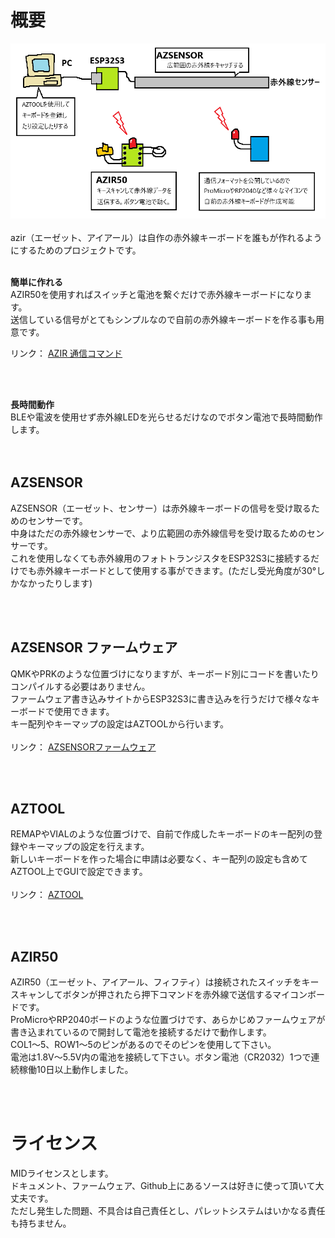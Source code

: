 # 概要
<img src="/images/gaiyo.png"><br>
<br>
azir（エーゼット、アイアール）は自作の赤外線キーボードを誰もが作れるようにするためのプロジェクトです。
<br><br>

<b>簡単に作れる</b><br>
AZIR50を使用すればスイッチと電池を繋ぐだけで赤外線キーボードになります。<br>
送信している信号がとてもシンプルなので自前の赤外線キーボードを作る事も用意です。<br>

リンク： <a href="/docs/command.md">AZIR 通信コマンド</a><br>

<br><br>

<b>長時間動作</b><br>
BLEや電波を使用せず赤外線LEDを光らせるだけなのでボタン電池で長時間動作します。<br>
<br><br>

## AZSENSOR
AZSENSOR（エーゼット、センサー）は赤外線キーボードの信号を受け取るためのセンサーです。<br>
中身はただの赤外線センサーで、より広範囲の赤外線信号を受け取るためのセンサーです。<br>
これを使用しなくても赤外線用のフォトトランジスタをESP32S3に接続するだけでも赤外線キーボードとして使用する事ができます。(ただし受光角度が30°しかなかったりします)<br>

<br><br>

## AZSENSOR ファームウェア
QMKやPRKのような位置づけになりますが、キーボード別にコードを書いたりコンパイルする必要はありません。<br>
ファームウェア書き込みサイトからESP32S3に書き込みを行うだけで様々なキーボードで使用できます。<br>
キー配列やキーマップの設定はAZTOOLから行います。<br>
<br>
リンク： <a href="https://palette-system.github.io/az-core/azsensor.html">AZSENSORファームウェア</a><br>

<br><br>

## AZTOOL
REMAPやVIALのような位置づけで、自前で作成したキーボードのキー配列の登録やキーマップの設定を行えます。<br>
新しいキーボードを作った場合に申請は必要なく、キー配列の設定も含めてAZTOOL上でGUIで設定できます。<br>
<br>
リンク： <a href="https://palette-system.github.io/aztool/">AZTOOL</a><br>

<br><br>

## AZIR50
AZIR50（エーゼット、アイアール、フィフティ）は接続されたスイッチをキースキャンしてボタンが押されたら押下コマンドを赤外線で送信するマイコンボードです。<br>
ProMicroやRP2040ボードのような位置づけです、あらかじめファームウェアが書き込まれているので開封して電池を接続するだけで動作します。<br>
COL1～5、ROW1～5のピンがあるのでそのピンを使用して下さい。<br>
電池は1.8V～5.5V内の電池を接続して下さい。ボタン電池（CR2032）1つで連続稼働10日以上動作しました。<br>

<br><br>

# ライセンス
MIDライセンスとします。<br>
ドキュメント、ファームウェア、Github上にあるソースは好きに使って頂いて大丈夫です。<br>
ただし発生した問題、不具合は自己責任とし、パレットシステムはいかなる責任も持ちません。<br>

